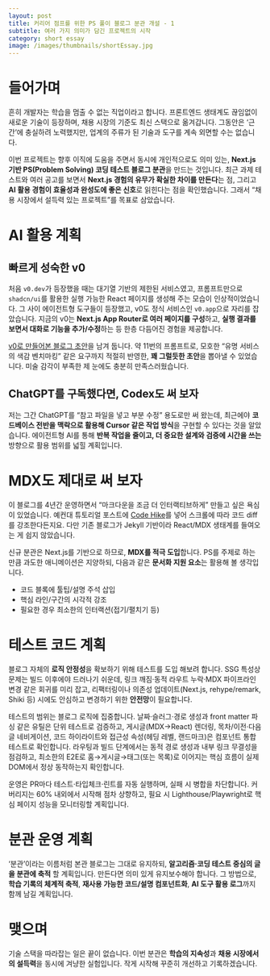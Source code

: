 ```yaml
---
layout: post
title: 커리어 점프를 위한 PS 풀이 블로그 분관 개설 - 1
subtitle: 여러 가지 의미가 담긴 프로젝트의 시작
category: short essay
image: /images/thumbnails/shortEssay.jpg
---
```


# 들어가며

흔히 개발자는 학습을 멈출 수 없는 직업이라고 합니다. 프론트엔드 생태계도 끊임없이 새로운 기술이 등장하며, 채용 시장의 기준도 최신 스택으로 옮겨갑니다. 그동안은 ‘근간’에 충실하려 노력했지만, 업계의 주류가 된 기술과 도구를 계속 외면할 수는 없습니다.

이번 프로젝트는 향후 이직에 도움을 주면서 동시에 개인적으로도 의미 있는, **Next.js 기반 PS(Problem Solving) 코딩 테스트 블로그 분관**을 만드는 것입니다. 최근 과제 테스트와 여러 공고를 보면서 **Next.js 경험의 유무가 확실한 차이를 만든다**는 점, 그리고 **AI 활용 경험이 효율성과 완성도에 좋은 신호**로 읽힌다는 점을 확인했습니다. 그래서 “채용 시장에서 설득력 있는 프로젝트”를 목표로 삼았습니다.

# AI 활용 계획

## 빠르게 성숙한 v0

처음 `v0.dev`가 등장했을 때는 대기열 기반의 제한된 서비스였고, 프롬프트만으로 `shadcn/ui`를 활용한 실행 가능한 React 페이지를 생성해 주는 모습이 인상적이었습니다. 그 사이 에이전트형 도구들이 등장했고, v0도 정식 서비스인 `v0.app`으로 자리를 잡았습니다. 지금의 v0는 **Next.js App Router로 여러 페이지를 구성**하고, **실행 결과를 보면서 대화로 기능을 추가/수정**하는 등 한층 다듬어진 경험을 제공합니다.

[v0로 만들어본 블로그 초안](https://v0.app/chat/algorithm-blog-cards-rTNgaPbHavc)을 남겨 둡니다. 약 11번의 프롬프트로, 모호한 “유명 서비스의 색감 벤치마킹” 같은 요구까지 적절히 반영한, **꽤 그럴듯한 초안**을 뽑아낼 수 있었습니다. 미술 감각이 부족한 제 눈에도 충분히 만족스러웠습니다.

## ChatGPT를 구독했다면, Codex도 써 보자

저는 그간 ChatGPT를 “참고 파일을 넣고 부분 수정” 용도로만 써 왔는데, 최근에야 **코드베이스 전반을 맥락으로 활용해 Cursor 같은 작업 방식**을 구현할 수 있다는 것을 알았습니다. 에이전트형 AI를 통해 **반복 작업을 줄이고, 더 중요한 설계와 검증에 시간을 쓰는** 방향으로 활용 범위를 넓힐 계획입니다.

# MDX도 제대로 써 보자

이 블로그를 4년간 운영하면서 “마크다운을 조금 더 인터랙티브하게” 만들고 싶은 욕심이 있었습니다. 예컨대 튜토리얼 포스트에 [Code Hike](https://codehike.org)를 넣어 스크롤에 따라 코드 diff를 강조한다든지요. 다만 기존 블로그가 Jekyll 기반이라 React/MDX 생태계를 들여오는 게 쉽지 않았습니다.

신규 분관은 Next.js를 기반으로 하므로, **MDX를 적극 도입**합니다. PS를 주제로 하는 만큼 과도한 애니메이션은 지양하되, 다음과 같은 **문서화 지원 요소**는 활용해 볼 생각입니다.

- 코드 블록에 툴팁/설명 주석 삽입
- 핵심 라인/구간의 시각적 강조
- 필요한 경우 최소한의 인터랙션(접기/펼치기 등)

# 테스트 코드 계획

블로그 자체의 **로직 안정성**을 확보하기 위해 테스트를 도입 해보려 합니다. SSG 특성상 문제는 빌드 이후에야 드러나기 쉬운데, 링크 깨짐·동적 라우트 누락·MDX 파이프라인 변경 같은 회귀를 미리 잡고, 리팩터링이나 의존성 업데이트(Next.js, rehype/remark, Shiki 등) 시에도 안심하고 변경하기 위한 **안전망**이 필요합니다.

테스트의 범위는 블로그 로직에 집중합니다. 날짜·슬러그·경로 생성과 front matter 파싱 같은 유틸은 단위 테스트로 검증하고, 게시글(MDX→React) 렌더링, 목차/이전·다음 글 네비게이션, 코드 하이라이트와 접근성 속성(헤딩 레벨, 랜드마크)은 컴포넌트 통합 테스트로 확인합니다. 라우팅과 빌드 단계에서는 동적 경로 생성과 내부 링크 무결성을 점검하고, 최소한의 E2E로 홈→게시글→태그(또는 목록)로 이어지는 핵심 흐름이 실제 DOM에서 정상 동작하는지 확인합니다.

운영은 PR마다 테스트·타입체크·린트를 자동 실행하며, 실패 시 병합을 차단합니다. 커버리지는 60% 내외에서 시작해 점차 상향하고, 필요 시 Lighthouse/Playwright로 핵심 페이지 성능을 모니터링할 계획입니다.

# 분관 운영 계획

‘분관’이라는 이름처럼 본관 블로그는 그대로 유지하되, **알고리즘·코딩 테스트 중심의 글을 분관에 축적** 할 계획입니다. 만든다면 의미 있게 유지보수해야 합니다. 그 방법으로, **학습 기록의 체계적 축적**, **재사용 가능한 코드/설명 컴포넌트화**, **AI 도구 활용 로그**까지 함께 남길 계획입니다.

# 맺으며

기술 스택을 따라잡는 일은 끝이 없습니다. 이번 분관은 **학습의 지속성**과 **채용 시장에서의 설득력**을 동시에 겨냥한 실험입니다. 작게 시작해 꾸준히 개선하고 기록하겠습니다.
